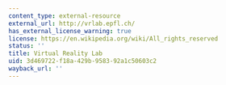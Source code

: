 ```yaml
---
content_type: external-resource
external_url: http://vrlab.epfl.ch/
has_external_license_warning: true
license: https://en.wikipedia.org/wiki/All_rights_reserved
status: ''
title: Virtual Reality Lab
uid: 3d469722-f18a-429b-9583-92a1c50603c2
wayback_url: ''
---
```

